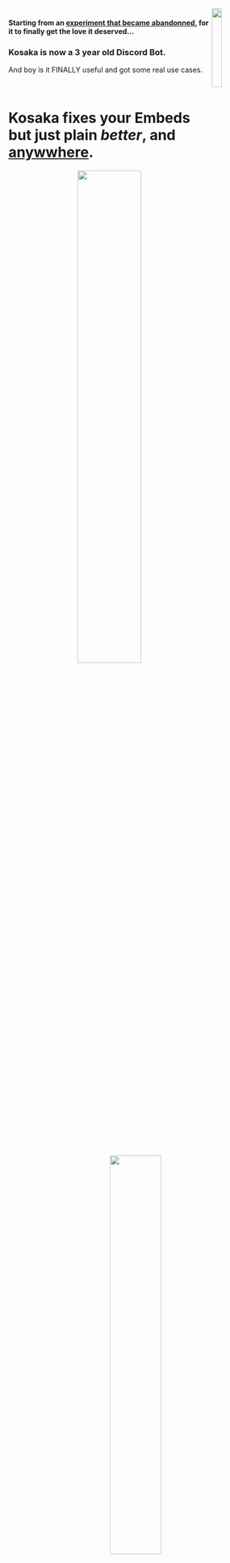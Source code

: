<img align=right src="https://github.com/Ascellayn/TSN_Kosaka-Issues/blob/main/Showcase/Embed_Profile.png?raw=true" width=20%>

#### Starting from an [experiment that became abandonned](https://github.com/Ascellayn/TSN_Kosaka-OLD), for it to finally get the love it deserved...
### Kosaka is now a 3 year old Discord Bot.
And boy is it FINALLY useful and got some real use cases.

<br>

# Kosaka fixes your Embeds but just plain *better*, and [anywwhere](https://github.com/Ascellayn/TSN_Kosaka-Issues/wiki/Application-User-Commands).
<p align=center>
  <img src="https://github.com/Ascellayn/TSN_Kosaka-Issues/blob/main/Showcase/Embed_Anywhere.png?raw=true" width=50%>
  <img src="https://github.com/Ascellayn/TSN_Kosaka-Issues/blob/main/Showcase/Embed_MultiWebsite.png?raw=true" width=45%>
</p>

<br>

### and of course naturally it supports more than one website
| Kosaka currently supports the following Websites | ... and will support in the future |
|-|-|
| Twitter (Supports Profiles, displaying Threads, and much more!) | Youtube (Video / Profile Statistics) → Will be added next Kosaka Update! |
| Pixiv (Displaying Artworks even with restrictions, clickable Tags, etc.) | Steam (Game prices history, links to a game's discussion pages, etc.) |

With possibly way more websites as time passes!

<br>

# Kosaka helps you manage your server
<p align=center>
  <img src="https://github.com/Ascellayn/TSN_Kosaka-Issues/blob/main/Showcase/Charm_Welcomer.png?raw=true" width=50%> 
  <img src="https://github.com/Ascellayn/TSN_Kosaka-Issues/blob/main/Showcase/ChannelMod_MediaOnly.png?raw=true" width=45%>
</p>

Keep your members in check thanks to commands such as `/channel_mods media_only` and Kosaka's **EXTRMELY POWERFULL** message logger!

<br>

# And yes Kosaka has some sillier commands why would it not?
<p align=center>
  <img src="https://github.com/Ascellayn/TSN_Kosaka-Issues/blob/main/Showcase/Random_Message.png?raw=true" width=49%>
  <img src="https://github.com/Ascellayn/TSN_Kosaka-Issues/blob/main/Showcase/FirstMessage.png?raw=true" width=50%>
</p>

Need the usual coin flip, number roller? Kosaka's got you covered, but what if you're mega bored? Then choose to embark into the distant past with `/first_message` or if you're more of a chaotic type of person, try to pull for a hilariously out of context (and probably very vulgar) message with `/random_message`!

<br>

## Convinced? [Then check out the Wiki on how to use Kosaka!](https://github.com/Ascellayn/TSN_Kosaka-Issues/wiki)
### Kosaka is still extremely early in development, stuff will break often.
Please provide screenshots when making bug reports and especially specify the time (if appplicable) of when the bug occurs.

### Where's the code??
Kosaka is Closed-Source software, this repository's purpose is exclusively used only for reporting bugs via [GitHub's Issues](https://github.com/Ascellayn/TSN_Kosaka-Issues/issues) and hosting its wiki.

<br>

<h5 align=right>Kosaka "Ceres" © The Sirio Network (2022-2025) All Rights Reserved</h5>
